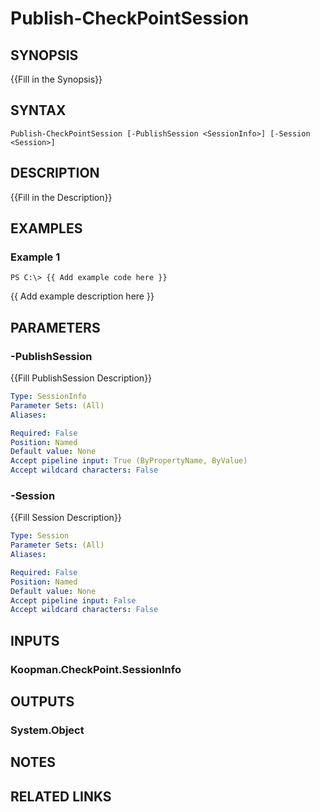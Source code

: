 # Publish-CheckPointSession

## SYNOPSIS
{{Fill in the Synopsis}}

## SYNTAX

```
Publish-CheckPointSession [-PublishSession <SessionInfo>] [-Session <Session>]
```

## DESCRIPTION
{{Fill in the Description}}

## EXAMPLES

### Example 1
```
PS C:\> {{ Add example code here }}
```

{{ Add example description here }}

## PARAMETERS

### -PublishSession
{{Fill PublishSession Description}}

```yaml
Type: SessionInfo
Parameter Sets: (All)
Aliases: 

Required: False
Position: Named
Default value: None
Accept pipeline input: True (ByPropertyName, ByValue)
Accept wildcard characters: False
```

### -Session
{{Fill Session Description}}

```yaml
Type: Session
Parameter Sets: (All)
Aliases: 

Required: False
Position: Named
Default value: None
Accept pipeline input: False
Accept wildcard characters: False
```

## INPUTS

### Koopman.CheckPoint.SessionInfo


## OUTPUTS

### System.Object

## NOTES

## RELATED LINKS

